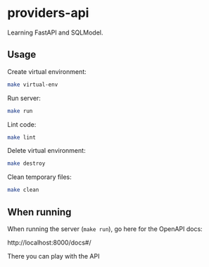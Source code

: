 # providers-api

Learning FastAPI and SQLModel.

## Usage

Create virtual environment:

```bash
make virtual-env
```

Run server:

```bash
make run
```

Lint code:

```bash
make lint
```

Delete virtual environment:

```bash
make destroy
```

Clean temporary files:

```bash
make clean
```

## When running

When running the server (`make run`), go here for the OpenAPI docs:

http://localhost:8000/docs#/

There you can play with the API